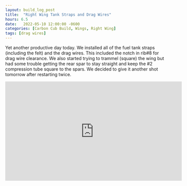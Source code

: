 ```yaml
---
layout: build_log_post
title:  "Right Wing Tank Straps and Drag Wires"
hours: 6.5
date:   2022-05-10 12:00:00 -0600
categories: [Carbon Cub Build, Wings, Right Wing]
tags: [drag wires]
---
```


Yet another productive day today. We installed all of the fuel tank straps (including the felt) and the drag wires. This included the notch in rib#8 for drag wire clearance. We also started trying to trammel (square) the wing but had some trouble getting the rear spar to stay straight and keep the #2 compression tube square to the spars. We decided to give it another shot tomorrow after restarting twice.

<iframe width="560" height="315" src="https://www.youtube.com/embed/xEIuGw4V9hw" title="YouTube video player" frameborder="0" allow="accelerometer; autoplay; clipboard-write; encrypted-media; gyroscope; picture-in-picture" allowfullscreen></iframe>